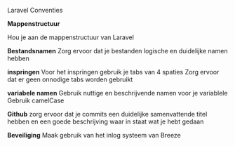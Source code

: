 Laravel Conventies

**Mappenstructuur**

Hou je aan de mappenstructuur van Laravel

**Bestandsnamen**
Zorg ervoor dat je bestanden logische en duidelijke namen hebben

**inspringen**
Voor het inspringen gebruik je tabs van 4 spaties
Zorg ervoor dat er geen onnodige tabs worden gebruikt

**variabele namen**
Gebruik nuttige en beschrijvende namen voor je variablele
Gebruik camelCase

**Github**
zorg ervoor dat je commits een duidelijke samenvattende titel hebben en een goede beschrijving waar in staat wat je hebt gedaan

**Beveiliging**
Maak gebruik van het inlog systeem van Breeze